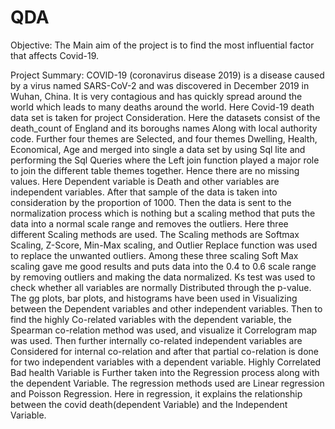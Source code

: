 # QDA
Objective: The Main aim of the project is to find the most influential factor that affects Covid-19.


Project Summary: 
COVID-19 (coronavirus disease 2019) is a disease caused by a virus named SARS-CoV-2 and was discovered in December 2019 in Wuhan, China. It is very contagious and has quickly spread around the world which leads to many deaths around the world. Here Covid-19 death data set is taken for project Consideration. Here the datasets consist of the death_count of England and its boroughs names Along with local authority code. Further four themes are Selected, and four themes Dwelling, Health, Economical, Age and merged into single a data set by using Sql lite and performing the Sql Queries where the Left join function played a major role to join the different table themes together. Hence there are no missing values. Here Dependent variable is Death and other variables are independent variables. After that sample of the data is taken into consideration by the proportion of 1000. Then the data is sent to the normalization process which is nothing but a scaling method that puts the data into a normal scale range and removes the outliers. Here three different Scaling methods are used. The Scaling methods are Softmax Scaling, Z-Score, Min-Max scaling, and Outlier Replace function was  used to replace the unwanted outliers. Among these three scaling Soft Max scaling gave me good results and puts data into the 0.4 to 0.6 scale range by removing outliers and making the data normalized. Ks test was used to check whether all variables are normally Distributed through the p-value. The gg plots, bar plots, and histograms  have been used in Visualizing between the Dependent variables and other independent variables. Then to find the highly Co-related variables with the dependent variable, the Spearman co-relation method was used, and visualize it Correlogram map was used. Then further internally co-related independent variables are Considered for internal co-relation and after that partial co-relation is done for two independent variables with a dependent variable. Highly Correlated Bad health Variable is Further taken into the Regression process along with the dependent Variable. The regression methods used are Linear regression  and Poisson Regression. Here in regression, it explains the relationship between the covid death(dependent Variable) and the Independent Variable.
